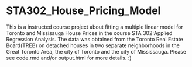 # STA302_House_Pricing_Model
This is a instructed course project about fitting a multiple linear model for Toronto and Missisauga House Prices in the course STA 302:Applied Regression Analysis.
The data was obtained from the Toronto Real Estate Board(TREB) on detached houses in two separate neighborhoods in the Great Toronto Area, the city of Toronto and the city of Mississauga.
Please see code.rmd and/or output.html for more details.
:)
